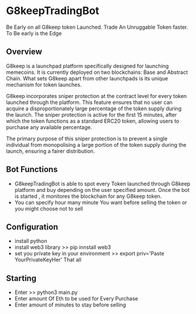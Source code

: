 # G8keepTradingBot
Be Early on all G8keep token Launched. Trade An Unruggable Token  faster. To Be early is the Edge

## Overview
G8keep is a launchpad platform specifically designed for launching memecoins. It is currently deployed on two blockchains: Base and Abstract Chain. What sets G8keep apart from other launchpads is its unique mechanism for token launches.  

G8keep incorporates sniper protection at the contract level for every token launched through the platform. This feature ensures that no user can acquire a disproportionately large percentage of the token supply during the launch. The sniper protection is active for the first 15 minutes, after which the token functions as a standard ERC20 token, allowing users to purchase any available percentage.  

The primary purpose of this sniper protection is to prevent a single individual from monopolising a large portion of the token supply during the launch, ensuring a fairer distribution.

## Bot Functions
- G8keepTradingBot is able to spot every Token launched through G8keep platform and buy depending on the user specified amount. Once the bot is started , it monitores the blockchain for any G8keep token.
- You can specify hour many minute You want before selling the token or you might choose not to sell


## Configuration
- install python
- install web3 library >> pip innstall web3
- set you private key in your environment >> export priv='Paste YourPrivateKeyHer'
  That all

## Starting
- Enter >> python3 main.py
- Enter amount Of Eth to be used for Every Purchase
- Enter amount of minutes to stay before selling 






